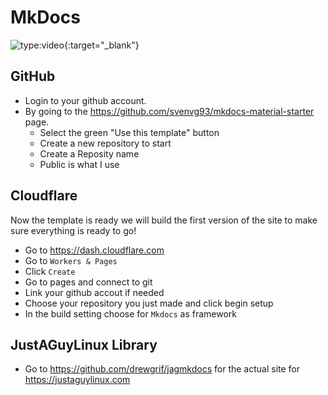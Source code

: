 # MkDocs

![type:video](https://youtube.com/embed/9V0NpLPXS-Y){:target="_blank"}

## GitHub
- Login to your github account.
- By going to the https://github.com/svenvg93/mkdocs-material-starter page.  
	- Select the green "Use this template" button
	- Create a new repository to start
	- Create a Reposity name
	- Public is what I use

## Cloudflare
Now the template is ready we will build the first version of the site to make sure everything is ready to go!

- Go to https://dash.cloudflare.com
- Go to `Workers & Pages`
- Click `Create`
- Go to pages and connect to git
- Link your github accout if needed
- Choose your repository you just made and click begin setup
- In the build setting choose for `Mkdocs` as framework

## JustAGuyLinux Library

- Go to https://github.com/drewgrif/jagmkdocs for the actual site for https://justaguylinux.com

<script data-name="BMC-Widget" data-cfasync="false" src="https://cdnjs.buymeacoffee.com/1.0.0/widget.prod.min.js" data-id="justaguylinux" data-description="Support me on Buy me a coffee!" data-message="" data-color="#FF5F5F" data-position="Right" data-x_margin="18" data-y_margin="18"></script>
